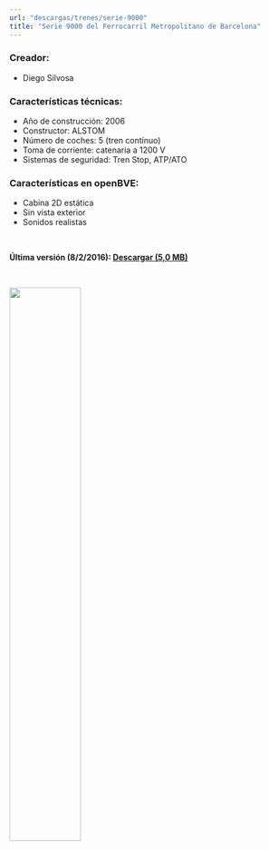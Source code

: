 ```yaml
---
url: "descargas/trenes/serie-9000"
title: "Serie 9000 del Ferrocarril Metropolitano de Barcelona"
---
```

### Creador:

* Diego Silvosa

### Características técnicas:

* Año de construcción: 2006
* Constructor: ALSTOM
* Número de coches: 5 (tren contínuo)
* Toma de corriente: catenaria a 1200 V
* Sistemas de seguridad: Tren Stop, ATP/ATO

### Características en openBVE:

* Cabina 2D estática
* Sin vista exterior
* Sonidos realistas

&nbsp;

**Última versión (8/2/2016): <a href="https://github.com/MarcRiera/FCMB-9000/releases/download/v1.0/FCMB_9000_v1.0.obp">Descargar (5,0 MB)</a>**

&nbsp;

<a href="/images/trens/9000/2.png" target="_blank"><img style="width: 50%; margin-bottom: 1em;" src="/images/trens/9000/2.png" /></a>
